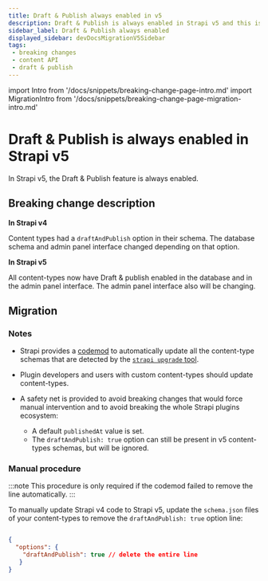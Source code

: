 ```yaml
---
title: Draft & Publish always enabled in v5
description: Draft & Publish is always enabled in Strapi v5 and this is reflected in the Content API models.
sidebar_label: Draft & Publish always enabled
displayed_sidebar: devDocsMigrationV5Sidebar
tags:
 - breaking changes
 - content API
 - draft & publish
---
```


import Intro from '/docs/snippets/breaking-change-page-intro.md'
import MigrationIntro from '/docs/snippets/breaking-change-page-migration-intro.md'

# Draft & Publish is always enabled in Strapi v5

In Strapi v5, the Draft & Publish feature is always enabled. <Intro />

## Breaking change description

<SideBySideContainer>

<SideBySideColumn>

**In Strapi v4**

Content types had a `draftAndPublish` option in their schema. The database schema and admin panel interface changed depending on that option.

</SideBySideColumn>

<SideBySideColumn>

**In Strapi v5**

<!-- TODO: update sentence "also will be changing" → define what changed once we know -->
All content-types now have Draft & publish enabled in the database and in the admin panel interface. The admin panel interface also will be changing.

</SideBySideColumn>

</SideBySideContainer>

## Migration

<MigrationIntro />

### Notes

<!-- TODO: add codemod link -->
<!-- TODO: add link to strapi upgrade CLI tool documentation -->
- Strapi provides a [codemod](#) to automatically update all the content-type schemas that are detected by the [`strapi upgrade` tool](#).
- Plugin developers and users with custom content-types should update content-types.
- A safety net is provided to avoid breaking changes that would force manual intervention and to avoid breaking the whole Strapi plugins ecosystem:

  - A default `publishedAt` value is set.
  - The `draftAndPublish: true` option can still be present in v5 content-types schemas, but will be ignored.

### Manual procedure

:::note
This procedure is only required if the codemod failed to remove the line automatically.
:::

To manually update Strapi v4 code to Strapi v5, update the `schema.json` files of your content-types to remove the `draftAndPublish: true` option line:

```json title="/src/api/my-api-name/content-types/my-content-type-name/schema.json"

{
  "options": {
    "draftAndPublish": true // delete the entire line
   }
}
```
    